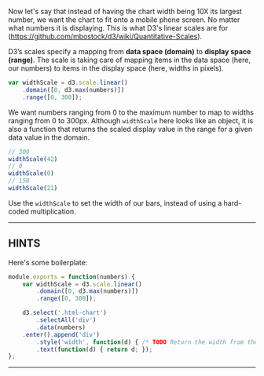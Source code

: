 Now let's say that instead of having the chart width being 10X its largest number, we want the chart to fit onto a mobile phone screen. No matter what numbers it is displaying. This is what D3's linear scales are for (https://github.com/mbostock/d3/wiki/Quantitative-Scales).

D3’s scales specify a mapping from __data space (domain)__ to __display space (range)__. The scale is taking care of mapping items in the data space (here, our numbers) to items in the display space (here, widths in pixels).

```js
var widthScale = d3.scale.linear()
    .domain([0, d3.max(numbers)])
    .range([0, 300]);
```

We want numbers ranging from 0 to the maximum number to map to widths ranging from 0 to 300px. Although `widthScale` here looks like an object, it is also a function that returns the scaled display value in the range for a given data value in the domain.

```js
// 300
widthScale(42)
// 0
widthScale(0)
// 150
widthScale(21)
```

Use the `widthScale` to set the width of our bars, instead of using a hard-coded multiplication.

----------------------------------------------------------------------

## HINTS

Here's some boilerplate:

```js
module.exports = function(numbers) {
    var widthScale = d3.scale.linear()
        .domain([0, d3.max(numbers)])
        .range([0, 300]);

    d3.select('.html-chart')
        .selectAll('div')
        .data(numbers)
    .enter().append('div')
        .style('width', function(d) { /* TODO Return the width from the scale, in pixels. */ })
        .text(function(d) { return d; });
};
```

----------------------------------------------------------------------
